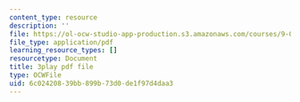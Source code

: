 ```yaml
---
content_type: resource
description: ''
file: https://ol-ocw-studio-app-production.s3.amazonaws.com/courses/9-00sc-introduction-to-psychology-fall-2011/6c02420839bb899b73d0de1f97d4daa3_QvK6YdFKMY8.pdf
file_type: application/pdf
learning_resource_types: []
resourcetype: Document
title: 3play pdf file
type: OCWFile
uid: 6c024208-39bb-899b-73d0-de1f97d4daa3
---
```

